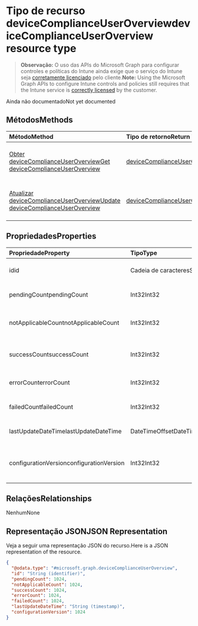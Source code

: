 # <a name="devicecomplianceuseroverview-resource-type"></a><span data-ttu-id="2b32e-101">Tipo de recurso deviceComplianceUserOverview</span><span class="sxs-lookup"><span data-stu-id="2b32e-101">deviceComplianceUserOverview resource type</span></span>

> <span data-ttu-id="2b32e-102">**Observação:** O uso das APIs do Microsoft Graph para configurar controles e políticas do Intune ainda exige que o serviço do Intune seja [corretamente licenciado](https://go.microsoft.com/fwlink/?linkid=839381) pelo cliente.</span><span class="sxs-lookup"><span data-stu-id="2b32e-102">**Note:** Using the Microsoft Graph APIs to configure Intune controls and policies still requires that the Intune service is [correctly licensed](https://go.microsoft.com/fwlink/?linkid=839381) by the customer.</span></span>

<span data-ttu-id="2b32e-103">Ainda não documentado</span><span class="sxs-lookup"><span data-stu-id="2b32e-103">Not yet documented</span></span>
## <a name="methods"></a><span data-ttu-id="2b32e-104">Métodos</span><span class="sxs-lookup"><span data-stu-id="2b32e-104">Methods</span></span>
|<span data-ttu-id="2b32e-105">Método</span><span class="sxs-lookup"><span data-stu-id="2b32e-105">Method</span></span>|<span data-ttu-id="2b32e-106">Tipo de retorno</span><span class="sxs-lookup"><span data-stu-id="2b32e-106">Return Type</span></span>|<span data-ttu-id="2b32e-107">Descrição</span><span class="sxs-lookup"><span data-stu-id="2b32e-107">Description</span></span>|
|:---|:---|:---|
|[<span data-ttu-id="2b32e-108">Obter deviceComplianceUserOverview</span><span class="sxs-lookup"><span data-stu-id="2b32e-108">Get deviceComplianceUserOverview</span></span>](../api/intune_deviceconfig_devicecomplianceuseroverview_get.md)|[<span data-ttu-id="2b32e-109">deviceComplianceUserOverview</span><span class="sxs-lookup"><span data-stu-id="2b32e-109">deviceComplianceUserOverview</span></span>](../resources/intune_deviceconfig_devicecomplianceuseroverview.md)|<span data-ttu-id="2b32e-110">Ler propriedades e relações de objetos de [deviceComplianceUserOverview](../resources/intune_deviceconfig_devicecomplianceuseroverview.md).</span><span class="sxs-lookup"><span data-stu-id="2b32e-110">Read properties and relationships of the [deviceComplianceUserOverview](../resources/intune_deviceconfig_devicecomplianceuseroverview.md) object.</span></span>|
|[<span data-ttu-id="2b32e-111">Atualizar deviceComplianceUserOverview</span><span class="sxs-lookup"><span data-stu-id="2b32e-111">Update deviceComplianceUserOverview</span></span>](../api/intune_deviceconfig_devicecomplianceuseroverview_update.md)|[<span data-ttu-id="2b32e-112">deviceComplianceUserOverview</span><span class="sxs-lookup"><span data-stu-id="2b32e-112">deviceComplianceUserOverview</span></span>](../resources/intune_deviceconfig_devicecomplianceuseroverview.md)|<span data-ttu-id="2b32e-113">Atualizar as propriedades de um objeto de [deviceComplianceUserOverview](../resources/intune_deviceconfig_devicecomplianceuseroverview.md).</span><span class="sxs-lookup"><span data-stu-id="2b32e-113">Update the properties of a [deviceComplianceUserOverview](../resources/intune_deviceconfig_devicecomplianceuseroverview.md) object.</span></span>|

## <a name="properties"></a><span data-ttu-id="2b32e-114">Propriedades</span><span class="sxs-lookup"><span data-stu-id="2b32e-114">Properties</span></span>
|<span data-ttu-id="2b32e-115">Propriedade</span><span class="sxs-lookup"><span data-stu-id="2b32e-115">Property</span></span>|<span data-ttu-id="2b32e-116">Tipo</span><span class="sxs-lookup"><span data-stu-id="2b32e-116">Type</span></span>|<span data-ttu-id="2b32e-117">Descrição</span><span class="sxs-lookup"><span data-stu-id="2b32e-117">Description</span></span>|
|:---|:---|:---|
|<span data-ttu-id="2b32e-118">id</span><span class="sxs-lookup"><span data-stu-id="2b32e-118">id</span></span>|<span data-ttu-id="2b32e-119">Cadeia de caracteres</span><span class="sxs-lookup"><span data-stu-id="2b32e-119">String</span></span>|<span data-ttu-id="2b32e-120">Chave da entidade.</span><span class="sxs-lookup"><span data-stu-id="2b32e-120">Key of the entity.</span></span>|
|<span data-ttu-id="2b32e-121">pendingCount</span><span class="sxs-lookup"><span data-stu-id="2b32e-121">pendingCount</span></span>|<span data-ttu-id="2b32e-122">Int32</span><span class="sxs-lookup"><span data-stu-id="2b32e-122">Int32</span></span>|<span data-ttu-id="2b32e-123">Número de usuários pendentes</span><span class="sxs-lookup"><span data-stu-id="2b32e-123">Number of pending Users</span></span>|
|<span data-ttu-id="2b32e-124">notApplicableCount</span><span class="sxs-lookup"><span data-stu-id="2b32e-124">notApplicableCount</span></span>|<span data-ttu-id="2b32e-125">Int32</span><span class="sxs-lookup"><span data-stu-id="2b32e-125">Int32</span></span>|<span data-ttu-id="2b32e-126">Número de usuários não aplicáveis</span><span class="sxs-lookup"><span data-stu-id="2b32e-126">Number of not applicable users</span></span>|
|<span data-ttu-id="2b32e-127">successCount</span><span class="sxs-lookup"><span data-stu-id="2b32e-127">successCount</span></span>|<span data-ttu-id="2b32e-128">Int32</span><span class="sxs-lookup"><span data-stu-id="2b32e-128">Int32</span></span>|<span data-ttu-id="2b32e-129">Número de usuários bem-sucedidos</span><span class="sxs-lookup"><span data-stu-id="2b32e-129">Number of succeeded Users</span></span>|
|<span data-ttu-id="2b32e-130">errorCount</span><span class="sxs-lookup"><span data-stu-id="2b32e-130">errorCount</span></span>|<span data-ttu-id="2b32e-131">Int32</span><span class="sxs-lookup"><span data-stu-id="2b32e-131">Int32</span></span>|<span data-ttu-id="2b32e-132">Número de usuários com erro</span><span class="sxs-lookup"><span data-stu-id="2b32e-132">Number of error Users</span></span>|
|<span data-ttu-id="2b32e-133">failedCount</span><span class="sxs-lookup"><span data-stu-id="2b32e-133">failedCount</span></span>|<span data-ttu-id="2b32e-134">Int32</span><span class="sxs-lookup"><span data-stu-id="2b32e-134">Int32</span></span>|<span data-ttu-id="2b32e-135">Número de usuários com falhas</span><span class="sxs-lookup"><span data-stu-id="2b32e-135">Number of failed Users</span></span>|
|<span data-ttu-id="2b32e-136">lastUpdateDateTime</span><span class="sxs-lookup"><span data-stu-id="2b32e-136">lastUpdateDateTime</span></span>|<span data-ttu-id="2b32e-137">DateTimeOffset</span><span class="sxs-lookup"><span data-stu-id="2b32e-137">DateTimeOffset</span></span>|<span data-ttu-id="2b32e-138">Hora da última atualização</span><span class="sxs-lookup"><span data-stu-id="2b32e-138">Last update time</span></span>|
|<span data-ttu-id="2b32e-139">configurationVersion</span><span class="sxs-lookup"><span data-stu-id="2b32e-139">configurationVersion</span></span>|<span data-ttu-id="2b32e-140">Int32</span><span class="sxs-lookup"><span data-stu-id="2b32e-140">Int32</span></span>|<span data-ttu-id="2b32e-141">Versão da política para essa visão geral</span><span class="sxs-lookup"><span data-stu-id="2b32e-141">Version of the policy for that overview</span></span>|

## <a name="relationships"></a><span data-ttu-id="2b32e-142">Relações</span><span class="sxs-lookup"><span data-stu-id="2b32e-142">Relationships</span></span>
<span data-ttu-id="2b32e-143">Nenhum</span><span class="sxs-lookup"><span data-stu-id="2b32e-143">None</span></span>
## <a name="json-representation"></a><span data-ttu-id="2b32e-144">Representação JSON</span><span class="sxs-lookup"><span data-stu-id="2b32e-144">JSON Representation</span></span>
<span data-ttu-id="2b32e-145">Veja a seguir uma representação JSON do recurso.</span><span class="sxs-lookup"><span data-stu-id="2b32e-145">Here is a JSON representation of the resource.</span></span>
<!-- {
  "blockType": "resource",
  "keyProperty": "id",
  "@odata.type": "microsoft.graph.deviceComplianceUserOverview"
}
-->
``` json
{
  "@odata.type": "#microsoft.graph.deviceComplianceUserOverview",
  "id": "String (identifier)",
  "pendingCount": 1024,
  "notApplicableCount": 1024,
  "successCount": 1024,
  "errorCount": 1024,
  "failedCount": 1024,
  "lastUpdateDateTime": "String (timestamp)",
  "configurationVersion": 1024
}
```



